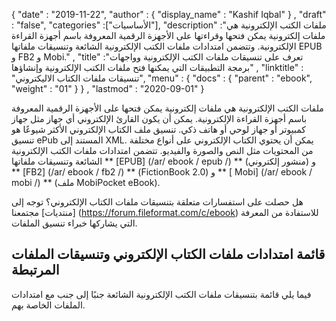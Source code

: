 {
  "date" : "2019-11-22",
  "author" : {
    "display_name" : "Kashif Iqbal"
} ,
  "draft" : "false",
  "categories" :["الأساسيات"],
  "description" :"ملفات الكتب الإلكترونية هي ملفات إلكترونية يمكن فتحها وقراءتها على الأجهزة الرقمية المعروفة باسم أجهزة القراءة الإلكترونية. وتتضمن امتدادات ملفات الكتب الإلكترونية الشائعة وتنسيقات ملفاتها EPUB و FB2 و Mobi." ,
  "title" :"تعرف على تنسيقات ملفات الكتب الإلكترونية وواجهات برمجة التطبيقات التي يمكنها فتح ملفات الكتب الإلكترونية وإنشاؤها" ,
  "linktitle" : "تنسيقات ملفات الكتاب الاليكتروني",
  "menu" : {
    "docs" : {
      "parent" : "ebook",
      "weight" : "01"
}
} ,
  "lastmod" : "2020-09-01"
}

ملفات الكتب الإلكترونية هي ملفات إلكترونية يمكن فتحها على الأجهزة الرقمية المعروفة باسم أجهزة القراءة الإلكترونية. يمكن أن يكون القارئ الإلكتروني أي جهاز مثل جهاز كمبيوتر أو جهاز لوحي أو هاتف ذكي. تنسيق ملف الكتاب الإلكتروني الأكثر شيوعًا هو تنسيق ePub المستند إلى XML. يمكن أن يحتوي الكتاب الإلكتروني على أنواع مختلفة من المحتويات مثل النص والصورة والفيديو. تتضمن امتدادات ملفات الكتب الإلكترونية الشائعة وتنسيقات ملفاتها ** [EPUB] (/ar/ ebook / epub /) ** (منشور إلكتروني) و ** [FB2] (/ar/ ebook / fb2 /) ** (FictionBook 2.0) و ** [ Mobi] (/ar/ ebook / mobi /) ** (ملف MobiPocket eBook).

هل حصلت على استفسارات متعلقة بتنسيقات ملفات الكتاب الإلكتروني؟ توجه إلى [منتديات] مجتمعنا (https://forum.fileformat.com/c/ebook) للاستفادة من المعرفة التي يشاركها خبراء تنسيق الملفات.

## قائمة امتدادات ملفات الكتاب الإلكتروني وتنسيقات الملفات المرتبطة

فيما يلي قائمة بتنسيقات ملفات الكتب الإلكترونية الشائعة جنبًا إلى جنب مع امتدادات الملفات الخاصة بهم.

